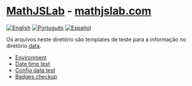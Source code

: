 # [MathJSLab](https://mathjslab.com/) - [mathjslab.com](https://mathjslab.com/)

[![English](https://img.shields.io/badge/English-blue)](README.md)
[![Português](https://img.shields.io/badge/Portugu%C3%AAs-8484FF)](LEIAME.md)
[![Español](https://img.shields.io/badge/Espa%C3%B1ol-blue)](LEAME.md)

Os arquivos neste diretório são templates de teste para a informação no diretório [data](https://github.com/MathJSLab/.github/tree/main/data).

* [Environment](data/environment.md)
* [Date time test](data/date-time-test.md)
* [Config data test](data/config-data-test.md)
* [Badges checkup](data/badges-checkup.md)
